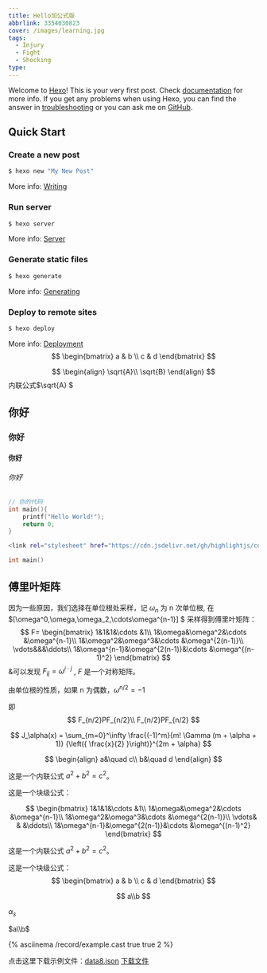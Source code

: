 ```yaml
---
title: Hello加公式版
abbrlink: 3354030823
cover: /images/learning.jpg
tags:
  - Injury
  - Fight
  - Shocking
type:  
---
```

Welcome to [Hexo](https://hexo.io/)! This is your very first post. Check [documentation](https://hexo.io/docs/) for more info. If you get any problems when using Hexo, you can find the answer in [troubleshooting](https://hexo.io/docs/troubleshooting.html) or you can ask me on [GitHub](https://github.com/hexojs/hexo/issues).

## Quick Start

### Create a new post

``` bash
$ hexo new "My New Post"
```

More info: [Writing](https://hexo.io/docs/writing.html)

### Run server

``` bash
$ hexo server
```

More info: [Server](https://hexo.io/docs/server.html)

### Generate static files

``` bash
$ hexo generate
```

More info: [Generating](https://hexo.io/docs/generating.html)

### Deploy to remote sites

``` bash
$ hexo deploy
```

More info: [Deployment](https://hexo.io/docs/one-command-deployment.html)
$$
\begin{bmatrix}
a & b \\
c & d
\end{bmatrix}
$$

$$
\begin{align}
\sqrt{A}\\
\sqrt{B}
\end{align}
$$
内联公式$\sqrt{A} $
## 你好
### 你好

#### 你好
###### 你好


```c
// 你的代码
int main(){
    printf("Hello World!");
    return 0;
}

```

```bash
<link rel="stylesheet" href="https://cdn.jsdelivr.net/gh/highlightjs/cdn-release@latest/build/styles/vs2015.min.css">

```

```C
int main()
```



## 傅里叶矩阵
因为一些原因，我们选择在单位根处采样，记 $\omega_n$ 为 n 次单位根, 在$[\omega^0,\omega,\omega_2,\cdots\omega^{n-1}] $ 采样得到傅里叶矩阵：
$$
F=
\begin{bmatrix}
1&1&1&\cdots &1\\
1&\omega&\omega^2&\cdots &\omega^{n-1}\\
1&\omega^2&\omega^3&\cdots &\omega^{2(n-1)}\\
\vdots&&&\ddots\\
1&\omega^{n-1}&\omega^{2(n-1)}&\cdots &\omega^{(n-1)^2}
\end{bmatrix}
$$
&可以发现 $F_{ij} = \omega^{i\cdot j}$ , $F$ 是一个对称矩阵。

由单位根的性质，如果 n 为偶数，$\omega ^{n/2} = -1$  


即
$$
F_{n/2}PF_{n/2}\\
F_{n/2}PF_{n/2}
$$

$$
J_\alpha(x) = \sum_{m=0}^\infty \frac{(-1)^m}{m! \Gamma (m + \alpha + 1)} {\left({ \frac{x}{2} }\right)}^{2m + \alpha}
$$

$$
\begin{align}
a&\quad c\\
b&\quad d
\end{align}
$$

这是一个内联公式 $a^2 + b^2 = c^2$。

这是一个块级公式：



$$
\begin{bmatrix}
1&1&1&\cdots &1\\
1&\omega&\omega^2&\cdots &\omega^{n-1}\\
1&\omega^2&\omega^3&\cdots &\omega^{2(n-1)}\\
\vdots& & &\ddots\\
1&\omega^{n-1}&\omega^{2(n-1)}&\cdots &\omega^{(n-1)^2}
\end{bmatrix}
$$


这是一个内联公式 $a^2 + b^2 = c^2$。

这是一个块级公式：
$$
\begin{bmatrix}
a & b \\
c & d
\end{bmatrix}
$$

$$
a\\b
$$

$\alpha_s$ 

$a\\b$ 


{% asciinema /record/example.cast true true 2 %}

点击这里下载示例文件：[data8.json](/downloads/data8.json)
<a href="/downloads/data8.json" download>下载文件</a>